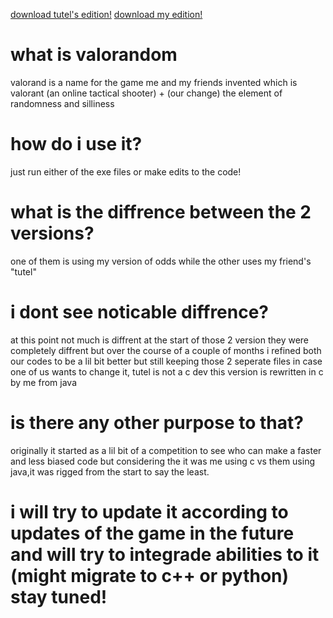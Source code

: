 [download tutel's edition!](https://github.com/Dazdov/valorandom/blob/main/valorand_tutel_edition.exe)
[download my edition!](https://github.com/Dazdov/valorandom/blob/main/valo_random.exe)

# what is valorandom


valorand is a name for the game me and my friends invented which is valorant (an online tactical shooter) + (our change) the element of randomness and silliness


# how do i use it?

just run either of the exe files or make edits to the code!


# what is the diffrence between the 2 versions?

one of them is using my version of odds while the other uses my friend's "tutel"


# i dont see noticable diffrence?


at this point not much is diffrent at the start of those 2 version they were completely diffrent but over the course of a couple of months i refined both our codes to be a lil bit better but still keeping those 2 seperate files in case one of us wants to change it, tutel is not a c dev this version is rewritten in c by me from java


# is there any other purpose to that?

originally it started as a lil bit of a competition to see who can make a faster and less biased code but considering the it was me using c vs them using java,it was rigged from the start to say the least.


# i will try to update it according to updates of the game in the future and will try to integrade abilities to it (might migrate to c++ or python) stay tuned!
